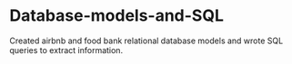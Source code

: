 # Database-models-and-SQL
Created airbnb and food bank relational database models and wrote SQL queries to extract information.
